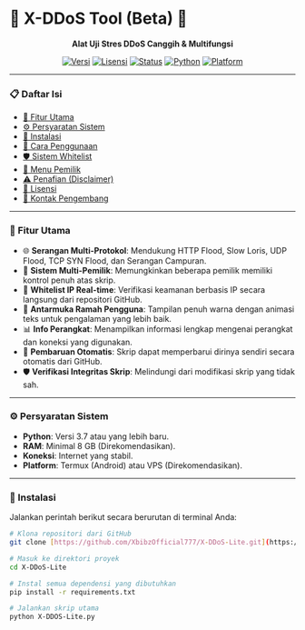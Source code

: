 # 🌟 X-DDoS Tool (Beta) 🌟

<div align="center">

**Alat Uji Stres DDoS Canggih & Multifungsi**

[![Versi](https://img.shields.io/badge/Version-2.0-blue)](https://github.com/XbibzOfficial777/X-DDoS-Lite)
[![Lisensi](https://img.shields.io/badge/License-MIT-green)](https://github.com/XbibzOfficial777/X-DDoS-Lite/blob/main/LICENSE)
[![Status](https://img.shields.io/badge/Status-Beta-orange)](https://github.com/XbibzOfficial777/X-DDoS-Lite)
[![Python](https://img.shields.io/badge/Python-3.7%2B-blue?logo=python)](https://www.python.org/)
[![Platform](https://img.shields.io/badge/Platform-Termux%2FVPS-success)](https://termux.dev/)

</div>

---

### 📋 Daftar Isi

- [🎯 Fitur Utama](#-fitur-utama)
- [⚙️ Persyaratan Sistem](#️-persyaratan-sistem)
- [🚀 Instalasi](#-instalasi)
- [📖 Cara Penggunaan](#-cara-penggunaan)
- [🛡️ Sistem Whitelist](#️-sistem-whitelist)
- [🔧 Menu Pemilik](#-menu-pemilik)
- [⚠️ Penafian (Disclaimer)](#️-penafian-disclaimer)
- [📜 Lisensi](#-lisensi)
- [👥 Kontak Pengembang](#-kontak-pengembang)

---

### 🎯 Fitur Utama

-   🌐 **Serangan Multi-Protokol**: Mendukung HTTP Flood, Slow Loris, UDP Flood, TCP SYN Flood, dan Serangan Campuran.
-   👑 **Sistem Multi-Pemilik**: Memungkinkan beberapa pemilik memiliki kontrol penuh atas skrip.
-   🔐 **Whitelist IP Real-time**: Verifikasi keamanan berbasis IP secara langsung dari repositori GitHub.
-   🎨 **Antarmuka Ramah Pengguna**: Tampilan penuh warna dengan animasi teks untuk pengalaman yang lebih baik.
-   📊 **Info Perangkat**: Menampilkan informasi lengkap mengenai perangkat dan koneksi yang digunakan.
-   🔄 **Pembaruan Otomatis**: Skrip dapat memperbarui dirinya sendiri secara otomatis dari GitHub.
-   🛡️ **Verifikasi Integritas Skrip**: Melindungi dari modifikasi skrip yang tidak sah.

---

### ⚙️ Persyaratan Sistem

-   **Python**: Versi 3.7 atau yang lebih baru.
-   **RAM**: Minimal 8 GB (Direkomendasikan).
-   **Koneksi**: Internet yang stabil.
-   **Platform**: Termux (Android) atau VPS (Direkomendasikan).

---

### 🚀 Instalasi

Jalankan perintah berikut secara berurutan di terminal Anda:

```bash
# Klona repositori dari GitHub
git clone [https://github.com/XbibzOfficial777/X-DDoS-Lite.git](https://github.com/XbibzOfficial777/X-DDoS-Lite.git)

# Masuk ke direktori proyek
cd X-DDoS-Lite

# Instal semua dependensi yang dibutuhkan
pip install -r requirements.txt

# Jalankan skrip utama
python X-DDOS-Lite.py

